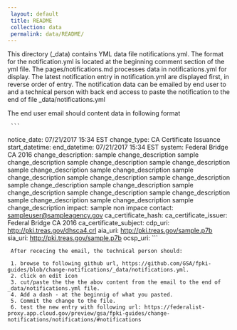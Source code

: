 ```yaml
---		
 layout: default		
 title: README		
 collection: data		
 permalink: data/README/		
---		
```


 This directory (_data) contains YML data file notifications.yml. The format for the notification.yml is located at the beginning comment section of the yml file. The pages/notifications.md processes data in notifications.yml	for display.	The latest notification entry in notification.yml are displayed first, in reverse order of entry. The notification data can be emailed by end user to <email> and a technical person with back end access to paste the notification to the end of file _data/notifications.yml
 
 The end user email should content data in following format
 
     ```
 notice_date: 07/21/2017 15:34 EST
  change_type: CA Certificate Issuance
  start_datetime:
  end_datetime: 07/21/2017 15:34 EST
  system: Federal Bridge CA 2016
  change_description: sample change_description sample change_description sample change_description sample change_description sample change_description sample change_description sample change_description sample change_description sample change_description sample change_description sample change_description sample change_description sample change_description sample change_description sample change_description sample change_description sample change_description
  impact: sample non impace
  contact: sampleuser@sampleagency.gov
  ca_certificate_hash:
  ca_certificate_issuer: Federal Bridge CA 2016
  ca_certificate_subject:
  cdp_uri: http://pki.treas.gov/dhsca4.crl
  aia_uri: http://pki.treas.gov/sample.p7b
  sia_uri: http://pki.treas.gov/sample.p7b
  ocsp_uri:
     ```
     
     After rececing the email, the technical person should:
     
     1. browse to following github url, https://github.com/GSA/fpki-guides/blob/change-notifications/_data/notifications.yml. 
     2. click on edit icon
     3. cut/paste the the the abov content from the email to the end of _data/notifications.yml file. 
     4. Add a dash - at the beginnig of what you pasted.
     5. Commit the change to the file.
     6. test the new entry with following url: https://federalist-proxy.app.cloud.gov/preview/gsa/fpki-guides/change-notifications/notifications/#notifications
     
 
